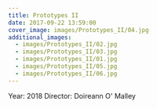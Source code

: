 ```yaml
---
title: Prototypes II
date: 2017-09-22 13:59:00
cover_image: images/Prototypes_II/04.jpg
additional_images:
  - images/Prototypes_II/02.jpg
  - images/Prototypes_II/03.jpg
  - images/Prototypes_II/01.jpg
  - images/Prototypes_II/05.jpg
  - images/Prototypes_II/06.jpg
---
```


Year: 2018
Director: Doireann O' Malley
